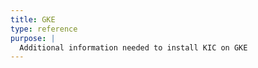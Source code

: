 ```yaml
---
title: GKE
type: reference
purpose: |
  Additional information needed to install KIC on GKE
---
```

